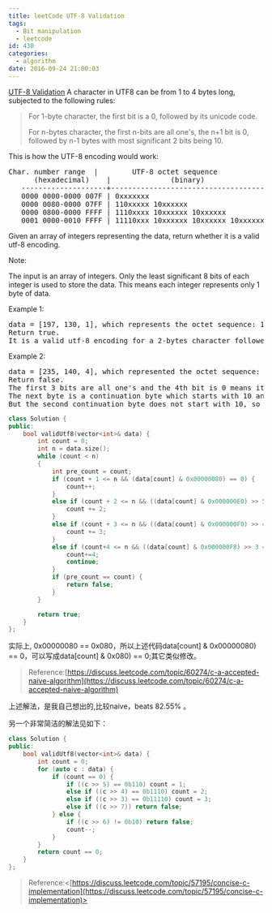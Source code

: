 ```yaml
---
title: leetCode UTF-8 Validation
tags:
  - Bit manipulation
  - leetcode
id: 430
categories:
  - algorithm
date: 2016-09-24 21:00:03
---
```


[UTF-8 Validation](https://discuss.leetcode.com/category/516/utf-8-validation) A character in UTF8 can be from 1 to 4 bytes long, subjected to the following rules:

> For 1-byte character, the first bit is a 0, followed by its unicode code.
> 
> For n-bytes character, the first n-bits are all one's, the n+1 bit is 0, followed by n-1 bytes with most significant 2 bits being 10.

This is how the UTF-8 encoding would work:

<pre>Char. number range  |        UTF-8 octet sequence
      (hexadecimal)    |              (binary)
   --------------------+---------------------------------------------
   0000 0000-0000 007F | 0xxxxxxx
   0000 0080-0000 07FF | 110xxxxx 10xxxxxx
   0000 0800-0000 FFFF | 1110xxxx 10xxxxxx 10xxxxxx
   0001 0000-0010 FFFF | 11110xxx 10xxxxxx 10xxxxxx 10xxxxxx
</pre>

Given an array of integers representing the data, return whether it is a valid utf-8 encoding.

Note:

The input is an array of integers. Only the least significant 8 bits of each integer is used to store the data. This means each integer represents only 1 byte of data.

Example 1:

<pre>data = [197, 130, 1], which represents the octet sequence: 11000101 10000010 00000001.
Return true.
It is a valid utf-8 encoding for a 2-bytes character followed by a 1-byte character.
</pre>

Example 2:

<pre>data = [235, 140, 4], which represented the octet sequence: 11101011 10001100 00000100.
Return false.
The first 3 bits are all one's and the 4th bit is 0 means it is a 3-bytes character.
The next byte is a continuation byte which starts with 10 and that's correct.
But the second continuation byte does not start with 10, so it is invalid.
</pre>



``` cpp
class Solution {
public:
    bool validUtf8(vector<int>& data) {
        int count = 0;
        int n = data.size();
        while (count < n)
        {
            int pre_count = count;
            if (count + 1 <= n && (data[count] & 0x00000080) == 0) {
                count++;
            }
            else if (count + 2 <= n && ((data[count] & 0x000000E0) >> 5 == 6) && (((data[count+1] & 0x000000C0) >> 6) == 2)) {
                count += 2;
            }
            else if (count + 3 <= n && ((data[count] & 0x000000F0) >> 4 == 14) && (((data[count+1] & 0x000000C0) >> 6) == 2 && ((data[count+2] & 0x000000C0) >> 6) == 2)) {
                count += 3;
            }
            else if (count+4 <= n && ((data[count] & 0x000000F8) >> 3 == 30) && (((data[count+1] & 0x000000C0) >> 6) == 2 && ((data[count+2] & 0x000000C0) >> 6) == 2 && ((data[count+3] & 0x000000C0) >> 6) == 2)) {
                count+=4;
                continue;
            }
            if (pre_count == count) {
                return false;
            }
        }

        return true;
    }
};
```

实际上, 0x00000080 == 0x080，所以上述代码data[count] & 0x00000080) == 0，可以写成data[count] & 0x080) == 0;其它类似修改。

> Reference:[https://discuss.leetcode.com/topic/60274/c-a-accepted-naive-algorithm](https://discuss.leetcode.com/topic/60274/c-a-accepted-naive-algorithm)

上述解法，是我自己想出的,比较naive，beats 82.55% 。

另一个非常简洁的解法见如下：



``` cpp
class Solution {
public:
    bool validUtf8(vector<int>& data) {
        int count = 0;
        for (auto c : data) {
            if (count == 0) {
                if ((c >> 5) == 0b110) count = 1;
                else if ((c >> 4) == 0b1110) count = 2;
                else if ((c >> 3) == 0b11110) count = 3;
                else if ((c >> 7)) return false;
            } else {
                if ((c >> 6) != 0b10) return false;
                count--;
            }
        }
        return count == 0;
    }
};
```

> Reference:<[https://discuss.leetcode.com/topic/57195/concise-c-implementation](https://discuss.leetcode.com/topic/57195/concise-c-implementation)>